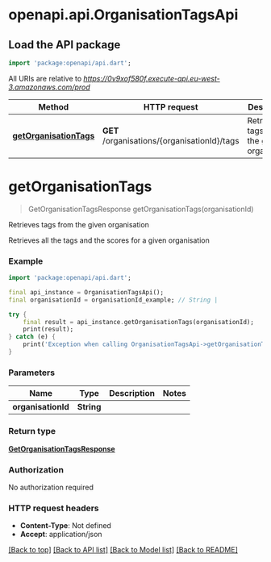 # openapi.api.OrganisationTagsApi

## Load the API package
```dart
import 'package:openapi/api.dart';
```

All URIs are relative to *https://0v9xof580f.execute-api.eu-west-3.amazonaws.com/prod*

Method | HTTP request | Description
------------- | ------------- | -------------
[**getOrganisationTags**](OrganisationTagsApi.md#getorganisationtags) | **GET** /organisations/{organisationId}/tags | Retrieves tags from the given organisation


# **getOrganisationTags**
> GetOrganisationTagsResponse getOrganisationTags(organisationId)

Retrieves tags from the given organisation

Retrieves all the tags and the scores for a given organisation

### Example
```dart
import 'package:openapi/api.dart';

final api_instance = OrganisationTagsApi();
final organisationId = organisationId_example; // String | 

try {
    final result = api_instance.getOrganisationTags(organisationId);
    print(result);
} catch (e) {
    print('Exception when calling OrganisationTagsApi->getOrganisationTags: $e\n');
}
```

### Parameters

Name | Type | Description  | Notes
------------- | ------------- | ------------- | -------------
 **organisationId** | **String**|  | 

### Return type

[**GetOrganisationTagsResponse**](GetOrganisationTagsResponse.md)

### Authorization

No authorization required

### HTTP request headers

 - **Content-Type**: Not defined
 - **Accept**: application/json

[[Back to top]](#) [[Back to API list]](../README.md#documentation-for-api-endpoints) [[Back to Model list]](../README.md#documentation-for-models) [[Back to README]](../README.md)

